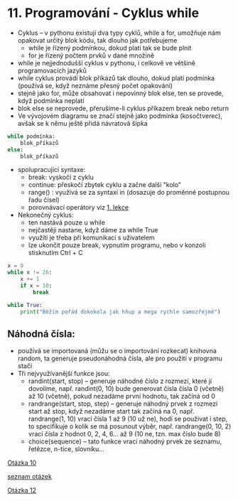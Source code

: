 # 11. Programování - Cyklus while 

- Cyklus – v pythonu existují dva typy cyklů, while a for, umožňuje nám opakovat určitý blok kódu, tak dlouho jak potřebujeme
    - while je řízený podmínkou, dokud platí tak se bude plnit
    - for je řízený počtem prvků v dané množině
- while je nejjednodušší cyklus v pythonu, i celkově ve většině programovacích jazyků
- while cyklus provádí blok příkazů tak dlouho, dokud platí podmínka (používá se, když neznáme přesný počet opakování)
- stejně jako for, může obsahovat i nepovinný blok else, ten se provede, když podmínka neplatí
- blok else se neprovede, přerušíme-li cyklus příkazem break nebo return
- Ve vývojovém diagramu se značí stejně jako podmínka (kosočtverec), avšak se k němu ještě přidá návratová šipka

```python 
while podmínka:
    blok_příkazů
else:
    blok_příkazů
```

- spolupracující syntaxe:
    - break: vyskočí z cyklu
    - continue: přeskočí zbytek cyklu a začne další "kolo"  
    - range() : využívá se za syntaxí in (dosazuje do proměnné postupnou řadu čísel)
    - porovnávací operátory viz [1. lekce](../01-promenne-dat_typy-operace/content.md)
- Nekonečný cyklus:
    - ten nastává pouze u while
    - nejčastěji nastane, když dáme za while True
    - využití je třeba při komunikaci s uživatelem
    - lze ukončit pouze break, vypnutím programu, nebo v konzoli stisknutím Ctrl + C
```python 
x = 0
while x != 26:
    x += 1 
    if x = 10:
        break
```


```python 
while True:
    print("Běžím pořád dokokola jak hňup a mega rychle samozřejmě")
```

## Náhodná čísla:

- používá se importovaná (můžu se o importování rozkecat) knihovna random, ta generuje pseudonáhodná čísla, ale pro použití v programu stačí
- Tři nejvyužívanější funkce jsou:
    - randint(start, stop) – generuje náhodné číslo z rozmezí, které jí dovolíme, např. randint(0, 10) bude generovat čísla čísla 0 (včetně) až 10 (včetně), pokud nezadáme první hodnotu, tak začíná od 0
    - randrange(start, stop, step) – generuje náhodný prvek z rozmezí start až stop, když nezadáme start tak začíná na 0, např. randrange(1, 10) vrací čísla 1 až 9 (10 už ne), hodí se používat i step, to specifikuje o kolik se má posunout výběr, např. randrange(0, 10, 2) vrací čísla z hodnot 0, 2, 4, 6… až 9 (10 ne, tzn. max číslo bude 8)
    - choice(sequence) – tato funkce vrací náhodný prvek ze seznamu, řetězce, n-tice, slovníku…


[Otázka 10](10PRG.md)

[seznam otázek](seznam_otazek.md)
                        
[Otázka 12](12PRG.md)